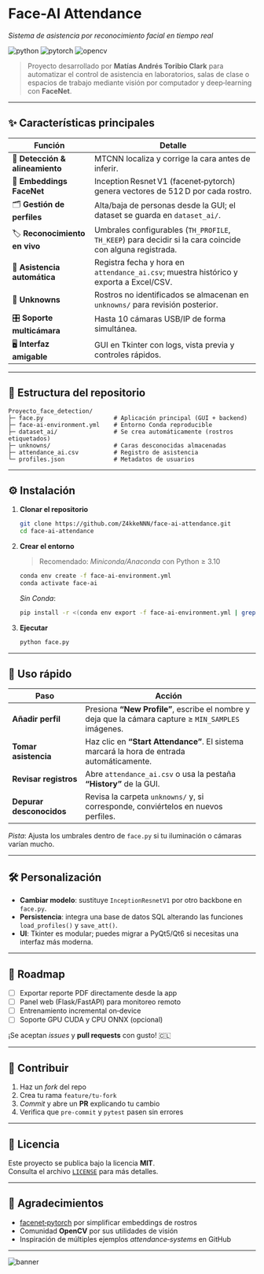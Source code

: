 
# Face-AI Attendance  
_Sistema de asistencia por reconocimiento facial en tiempo real_

![python][badge-python] ![pytorch][badge-pytorch] ![opencv][badge-opencv]

> Proyecto desarrollado por **Matías Andrés Toribio Clark** para automatizar el control de asistencia en laboratorios, salas de clase o espacios de trabajo mediante visión por computador y deep‑learning con **FaceNet**.

---

## ✨ Características principales
| Función | Detalle |
| ------- | ------- |
| 📸 **Detección & alineamiento** | MTCNN localiza y corrige la cara antes de inferir. |
| 🧠 **Embeddings FaceNet** | Inception Resnet V1 (facenet‑pytorch) genera vectores de 512 D por cada rostro. |
| 🗂 **Gestión de perfiles** | Alta/baja de personas desde la GUI; el dataset se guarda en `dataset_ai/`. |
| 🏷 **Reconocimiento en vivo** | Umbrales configurables (`TH_PROFILE`, `TH_KEEP`) para decidir si la cara coincide con alguna registrada. |
| 🧾 **Asistencia automática** | Registra fecha y hora en `attendance_ai.csv`; muestra histórico y exporta a Excel/CSV. |
| 🙈 **Unknowns** | Rostros no identificados se almacenan en `unknowns/` para revisión posterior. |
| 🎛 **Soporte multicámara** | Hasta 10 cámaras USB/IP de forma simultánea. |
| 🖥 **Interfaz amigable** | GUI en Tkinter con logs, vista previa y controles rápidos. |

---

## 📂 Estructura del repositorio

```
Proyecto_face_detection/
├─ face.py                    # Aplicación principal (GUI + backend)
├─ face-ai-environment.yml    # Entorno Conda reproducible
├─ dataset_ai/                # Se crea automáticamente (rostros etiquetados)
├─ unknowns/                  # Caras desconocidas almacenadas
├─ attendance_ai.csv          # Registro de asistencia
└─ profiles.json              # Metadatos de usuarios
```

---

## ⚙️ Instalación

1. **Clonar el repositorio**

   ```bash
   git clone https://github.com/Z4kkeNNN/face-ai-attendance.git
   cd face-ai-attendance
   ```

2. **Crear el entorno**

   > Recomendado: _Miniconda/Anaconda_ con Python ≥ 3.10

   ```bash
   conda env create -f face-ai-environment.yml
   conda activate face-ai
   ```

   _Sin Conda_:  
   ```bash
   pip install -r <(conda env export -f face-ai-environment.yml | grep "^- ")
   ```

3. **Ejecutar**

   ```bash
   python face.py
   ```

---

## 🚀 Uso rápido

| Paso | Acción |
| ---- | ------ |
| **Añadir perfil** | Presiona **“New Profile”**, escribe el nombre y deja que la cámara capture ≥ `MIN_SAMPLES` imágenes. |
| **Tomar asistencia** | Haz clic en **“Start Attendance”**. El sistema marcará la hora de entrada automáticamente. |
| **Revisar registros** | Abre `attendance_ai.csv` o usa la pestaña **“History”** de la GUI. |
| **Depurar desconocidos** | Revisa la carpeta `unknowns/` y, si corresponde, conviértelos en nuevos perfiles. |

_Pista_: Ajusta los umbrales dentro de `face.py` si tu iluminación o cámaras varían mucho.

---

## 🛠 Personalización

* **Cambiar modelo**: sustituye `InceptionResnetV1` por otro backbone en `face.py`.
* **Persistencia**: integra una base de datos SQL alterando las funciones `load_profiles()` y `save_att()`.
* **UI**: Tkinter es modular; puedes migrar a PyQt5/Qt6 si necesitas una interfaz más moderna.

---

## 🌱 Roadmap

- [ ] Exportar reporte PDF directamente desde la app  
- [ ] Panel web (Flask/FastAPI) para monitoreo remoto  
- [ ] Entrenamiento incremental on‑device  
- [ ] Soporte GPU CUDA y CPU ONNX (opcional)

¡Se aceptan _issues_ y **pull requests** con gusto! 🇨🇱

---

## 🤝 Contribuir

1. Haz un _fork_ del repo  
2. Crea tu rama `feature/tu-fork`  
3. _Commit_ y abre un **PR** explicando tu cambio  
4. Verifica que `pre-commit` y `pytest` pasen sin errores

---

## 📜 Licencia

Este proyecto se publica bajo la licencia **MIT**.  
Consulta el archivo [`LICENSE`](LICENSE) para más detalles.

---

## 🙌 Agradecimientos

- [facenet‑pytorch](https://github.com/timesler/facenet-pytorch) por simplificar embeddings de rostros  
- Comunidad **OpenCV** por sus utilidades de visión  
- Inspiración de múltiples ejemplos _attendance‑systems_ en GitHub

---

![banner](docs/demo.gif)

[badge-python]: https://img.shields.io/badge/Python-3.10%2B-informational
[badge-pytorch]: https://img.shields.io/badge/PyTorch-2.0-red
[badge-opencv]: https://img.shields.io/badge/OpenCV-4.9-blue
